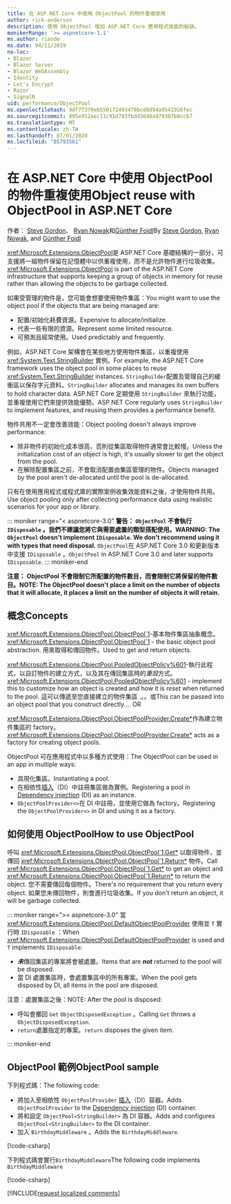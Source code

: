 ```yaml
---
title: 在 ASP.NET Core 中使用 ObjectPool 的物件重複使用
author: rick-anderson
description: 使用 ObjectPool 增加 ASP.NET Core 應用程式效能的秘訣。
monikerRange: '>= aspnetcore-1.1'
ms.author: riande
ms.date: 04/11/2019
no-loc:
- Blazor
- Blazor Server
- Blazor WebAssembly
- Identity
- Let's Encrypt
- Razor
- SignalR
uid: performance/ObjectPool
ms.openlocfilehash: 9df7f370eb550172493478bcd8d94a9541926fec
ms.sourcegitcommit: 895e952aec11c91d703fbdd3640a979307b8cc67
ms.translationtype: MT
ms.contentlocale: zh-TW
ms.lasthandoff: 07/01/2020
ms.locfileid: "85793561"
---
```

# <a name="object-reuse-with-objectpool-in-aspnet-core"></a><span data-ttu-id="52551-103">在 ASP.NET Core 中使用 ObjectPool 的物件重複使用</span><span class="sxs-lookup"><span data-stu-id="52551-103">Object reuse with ObjectPool in ASP.NET Core</span></span>

<span data-ttu-id="52551-104">作者： [Steve Gordon](https://twitter.com/stevejgordon)、 [Ryan Nowak](https://github.com/rynowak)和[Günther Foidl](https://github.com/gfoidl)</span><span class="sxs-lookup"><span data-stu-id="52551-104">By [Steve Gordon](https://twitter.com/stevejgordon), [Ryan Nowak](https://github.com/rynowak), and [Günther Foidl](https://github.com/gfoidl)</span></span>

<span data-ttu-id="52551-105"><xref:Microsoft.Extensions.ObjectPool>是 ASP.NET Core 基礎結構的一部分，可支援將一組物件保留在記憶體中以供重複使用，而不是允許物件進行垃圾收集。</span><span class="sxs-lookup"><span data-stu-id="52551-105"><xref:Microsoft.Extensions.ObjectPool> is part of the ASP.NET Core infrastructure that supports keeping a group of objects in memory for reuse rather than allowing the objects to be garbage collected.</span></span>

<span data-ttu-id="52551-106">如果受管理的物件是，您可能會想要使用物件集區：</span><span class="sxs-lookup"><span data-stu-id="52551-106">You might want to use the object pool if the objects that are being managed are:</span></span>

- <span data-ttu-id="52551-107">配置/初始化耗費資源。</span><span class="sxs-lookup"><span data-stu-id="52551-107">Expensive to allocate/initialize.</span></span>
- <span data-ttu-id="52551-108">代表一些有限的資源。</span><span class="sxs-lookup"><span data-stu-id="52551-108">Represent some limited resource.</span></span>
- <span data-ttu-id="52551-109">可預測且經常使用。</span><span class="sxs-lookup"><span data-stu-id="52551-109">Used predictably and frequently.</span></span>

<span data-ttu-id="52551-110">例如，ASP.NET Core 架構會在某些地方使用物件集區，以重複使用 <xref:System.Text.StringBuilder> 實例。</span><span class="sxs-lookup"><span data-stu-id="52551-110">For example, the ASP.NET Core framework uses the object pool in some places to reuse <xref:System.Text.StringBuilder> instances.</span></span> <span data-ttu-id="52551-111">`StringBuilder`配置及管理自己的緩衝區以保存字元資料。</span><span class="sxs-lookup"><span data-stu-id="52551-111">`StringBuilder` allocates and manages its own buffers to hold character data.</span></span> <span data-ttu-id="52551-112">ASP.NET Core 定期使用 `StringBuilder` 來執行功能，並重複使用它們來提供效能優勢。</span><span class="sxs-lookup"><span data-stu-id="52551-112">ASP.NET Core regularly uses `StringBuilder` to implement features, and reusing them provides a performance benefit.</span></span>

<span data-ttu-id="52551-113">物件共用不一定會改善效能：</span><span class="sxs-lookup"><span data-stu-id="52551-113">Object pooling doesn't always improve performance:</span></span>

- <span data-ttu-id="52551-114">除非物件的初始化成本很高，否則從集區取得物件通常會比較慢。</span><span class="sxs-lookup"><span data-stu-id="52551-114">Unless the initialization cost of an object is high, it's usually slower to get the object from the pool.</span></span>
- <span data-ttu-id="52551-115">在解除配置集區之前，不會取消配置由集區管理的物件。</span><span class="sxs-lookup"><span data-stu-id="52551-115">Objects managed by the pool aren't de-allocated until the pool is de-allocated.</span></span>

<span data-ttu-id="52551-116">只有在使用應用程式或程式庫的實際案例收集效能資料之後，才使用物件共用。</span><span class="sxs-lookup"><span data-stu-id="52551-116">Use object pooling only after collecting performance data using realistic scenarios for your app or library.</span></span>

::: moniker range="< aspnetcore-3.0"
<span data-ttu-id="52551-117">**警告： `ObjectPool` 不會執行 `IDisposable` 。我們不建議您將它與需要處置的類型搭配使用。**</span><span class="sxs-lookup"><span data-stu-id="52551-117">**WARNING: The `ObjectPool` doesn't implement `IDisposable`. We don't recommend using it with types that need disposal.**</span></span> <span data-ttu-id="52551-118">`ObjectPool`在 ASP.NET Core 3.0 和更新版本中支援 `IDisposable` 。</span><span class="sxs-lookup"><span data-stu-id="52551-118">`ObjectPool` in ASP.NET Core 3.0 and later supports `IDisposable`.</span></span>
::: moniker-end

<span data-ttu-id="52551-119">**注意： ObjectPool 不會限制它所配置的物件數目，而會限制它將保留的物件數目。**</span><span class="sxs-lookup"><span data-stu-id="52551-119">**NOTE: The ObjectPool doesn't place a limit on the number of objects that it will allocate, it places a limit on the number of objects it will retain.**</span></span>

## <a name="concepts"></a><span data-ttu-id="52551-120">概念</span><span class="sxs-lookup"><span data-stu-id="52551-120">Concepts</span></span>

<span data-ttu-id="52551-121"><xref:Microsoft.Extensions.ObjectPool.ObjectPool`1>-基本物件集區抽象概念。</span><span class="sxs-lookup"><span data-stu-id="52551-121"><xref:Microsoft.Extensions.ObjectPool.ObjectPool`1> - the basic object pool abstraction.</span></span> <span data-ttu-id="52551-122">用來取得和傳回物件。</span><span class="sxs-lookup"><span data-stu-id="52551-122">Used to get and return objects.</span></span>

<span data-ttu-id="52551-123"><xref:Microsoft.Extensions.ObjectPool.PooledObjectPolicy%601>-執行此程式，以自訂物件的建立方式，以及其在傳回集區時的*重設*方式。</span><span class="sxs-lookup"><span data-stu-id="52551-123"><xref:Microsoft.Extensions.ObjectPool.PooledObjectPolicy%601> - implement this to customize how an object is created and how it is *reset* when returned to the pool.</span></span> <span data-ttu-id="52551-124">這可以傳遞至您直接建立的物件集區 .。。或</span><span class="sxs-lookup"><span data-stu-id="52551-124">This can be passed into an object pool that you construct directly.... OR</span></span>

<span data-ttu-id="52551-125"><xref:Microsoft.Extensions.ObjectPool.ObjectPoolProvider.Create*>作為建立物件集區的 factory。</span><span class="sxs-lookup"><span data-stu-id="52551-125"><xref:Microsoft.Extensions.ObjectPool.ObjectPoolProvider.Create*> acts as a factory for creating object pools.</span></span>
<!-- REview, there is no ObjectPoolProvider<T> -->

<span data-ttu-id="52551-126">ObjectPool 可在應用程式中以多種方式使用：</span><span class="sxs-lookup"><span data-stu-id="52551-126">The ObjectPool can be used in an app in multiple ways:</span></span>

* <span data-ttu-id="52551-127">具現化集區。</span><span class="sxs-lookup"><span data-stu-id="52551-127">Instantiating a pool.</span></span>
* <span data-ttu-id="52551-128">在相依性[插入](xref:fundamentals/dependency-injection)（DI）中註冊集區做為實例。</span><span class="sxs-lookup"><span data-stu-id="52551-128">Registering a pool in [Dependency injection](xref:fundamentals/dependency-injection) (DI) as an instance.</span></span>
* <span data-ttu-id="52551-129">`ObjectPoolProvider<>`在 DI 中註冊，並使用它做為 factory。</span><span class="sxs-lookup"><span data-stu-id="52551-129">Registering the `ObjectPoolProvider<>` in DI and using it as a factory.</span></span>

## <a name="how-to-use-objectpool"></a><span data-ttu-id="52551-130">如何使用 ObjectPool</span><span class="sxs-lookup"><span data-stu-id="52551-130">How to use ObjectPool</span></span>

<span data-ttu-id="52551-131">呼叫 <xref:Microsoft.Extensions.ObjectPool.ObjectPool`1.Get*> 以取得物件，並傳回 <xref:Microsoft.Extensions.ObjectPool.ObjectPool`1.Return*> 物件。</span><span class="sxs-lookup"><span data-stu-id="52551-131">Call <xref:Microsoft.Extensions.ObjectPool.ObjectPool`1.Get*> to get an object and <xref:Microsoft.Extensions.ObjectPool.ObjectPool`1.Return*> to return the object.</span></span>  <span data-ttu-id="52551-132">您不需要傳回每個物件。</span><span class="sxs-lookup"><span data-stu-id="52551-132">There's no requirement that you return every object.</span></span> <span data-ttu-id="52551-133">如果您未傳回物件，則會進行垃圾收集。</span><span class="sxs-lookup"><span data-stu-id="52551-133">If you don't return an object, it will be garbage collected.</span></span>

::: moniker range=">= aspnetcore-3.0"
<span data-ttu-id="52551-134">當 <xref:Microsoft.Extensions.ObjectPool.DefaultObjectPoolProvider> 使用並 `T` 實行時 `IDisposable` ：</span><span class="sxs-lookup"><span data-stu-id="52551-134">When <xref:Microsoft.Extensions.ObjectPool.DefaultObjectPoolProvider> is used and `T` implements `IDisposable`:</span></span>

* <span data-ttu-id="52551-135">***未***傳回集區的專案將會被處置。</span><span class="sxs-lookup"><span data-stu-id="52551-135">Items that are ***not*** returned to the pool will be disposed.</span></span>
* <span data-ttu-id="52551-136">當 DI 處置集區時，會處置集區中的所有專案。</span><span class="sxs-lookup"><span data-stu-id="52551-136">When the pool gets disposed by DI, all items in the pool are disposed.</span></span>

<span data-ttu-id="52551-137">注意：處置集區之後：</span><span class="sxs-lookup"><span data-stu-id="52551-137">NOTE: After the pool is disposed:</span></span>

* <span data-ttu-id="52551-138">呼叫會擲回 `Get` `ObjectDisposedException` 。</span><span class="sxs-lookup"><span data-stu-id="52551-138">Calling `Get` throws a `ObjectDisposedException`.</span></span>
* <span data-ttu-id="52551-139">`return`處置指定的專案。</span><span class="sxs-lookup"><span data-stu-id="52551-139">`return` disposes the given item.</span></span>

::: moniker-end

## <a name="objectpool-sample"></a><span data-ttu-id="52551-140">ObjectPool 範例</span><span class="sxs-lookup"><span data-stu-id="52551-140">ObjectPool sample</span></span>

<span data-ttu-id="52551-141">下列程式碼：</span><span class="sxs-lookup"><span data-stu-id="52551-141">The following code:</span></span>

* <span data-ttu-id="52551-142">將加入至相依性 `ObjectPoolProvider` [插入](xref:fundamentals/dependency-injection)（DI）容器。</span><span class="sxs-lookup"><span data-stu-id="52551-142">Adds `ObjectPoolProvider` to the [Dependency injection](xref:fundamentals/dependency-injection) (DI) container.</span></span>
* <span data-ttu-id="52551-143">將和設定 `ObjectPool<StringBuilder>` 為 DI 容器。</span><span class="sxs-lookup"><span data-stu-id="52551-143">Adds and configures `ObjectPool<StringBuilder>` to the DI container.</span></span>
* <span data-ttu-id="52551-144">加入 `BirthdayMiddleware` 。</span><span class="sxs-lookup"><span data-stu-id="52551-144">Adds the `BirthdayMiddleware`.</span></span>

[!code-csharp[](ObjectPool/ObjectPoolSample/Startup.cs?name=snippet)]

<span data-ttu-id="52551-145">下列程式碼會實行`BirthdayMiddleware`</span><span class="sxs-lookup"><span data-stu-id="52551-145">The following code implements `BirthdayMiddleware`</span></span>

[!code-csharp[](ObjectPool/ObjectPoolSample/BirthdayMiddleware.cs?name=snippet)]

[!INCLUDE[request localized comments](~/includes/code-comments-loc.md)]
